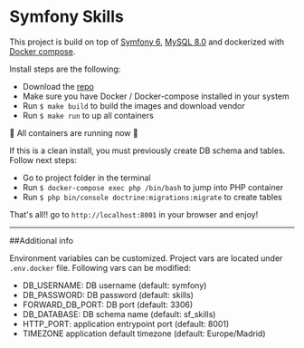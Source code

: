 # Symfony Skills

This project is build on top of [Symfony 6](https://symfony.com/doc/6.0/index.html), 
[MySQL 8.0](https://dev.mysql.com/doc/refman/8.0/en/) and
dockerized with [Docker compose](https://docs.docker.com/compose/).

Install steps are the following:
* Download the [repo](https://github.com/smarquina/sf-skills)
* Make sure you have Docker / Docker-compose installed in your system
* Run `$ make build` to build the images and download vendor
* Run `$ make run` to up all containers

🐳 All containers are running now 🐳

If this is a clean install, you must previously create DB schema and tables. Follow next steps:
* Go to project folder in the terminal
* Run `$ docker-compose exec php /bin/bash` to jump into PHP container
* Run `$ php bin/console doctrine:migrations:migrate` to create tables

That's all!! go to `http://localhost:8001` in your browser and enjoy!

---------------------------

##Additional info

Environment variables can be customized. Project vars are located under `.env.docker` file.
Following vars can be modified:
* DB_USERNAME: DB username (default: symfony)
* DB_PASSWORD: DB password (default: skills)
* FORWARD_DB_PORT: DB port (default: 3306)
* DB_DATABASE: DB schema name (default: sf_skills)
* HTTP_PORT: application entrypoint port (default: 8001)
* TIMEZONE application default timezone (default: Europe/Madrid)



